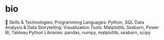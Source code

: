 # bio
🔧 Skills &amp; Technologies: Programming Languages: Python, SQL Data Analysis &amp; Data Storytelling: Visualization Tools: Matplotlib, Seaborn, Power BI, Tableau Python Libraries: pandas, numpy, matplotlib, seaborn, scipy

